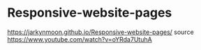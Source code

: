 # Responsive-website-pages 
https://jarkynmoon.github.io/Responsive-website-pages/
source 
https://www.youtube.com/watch?v=oYRda7UtuhA
